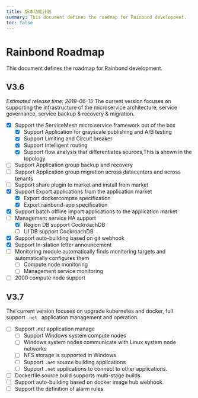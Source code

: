 ```yaml
---
title: 版本功能计划
summary: This document defines the roadmap for Rainbond development.
toc: false
---
```


# Rainbond Roadmap
This document defines the roadmap for Rainbond development.

## V3.6
*Estimated release time: 2018-06-15*
The current version focuses on supporting the infrastructure of the microservice architecture, service governance, service backup & recovery & migration.

- [x] Support the ServiceMesh micro service framework out of the box
    - [x] Support Application for grayscale publishing and A/B testing
    - [x] Support Limiting and Circuit breaker
    - [x] Support Intelligent routing
    - [x] Support flow analysis that differentiates sources,This is shown in the topology
- [ ] Support Application group backup and recovery
- [ ] Support Application group migration across datacenters and across tenants
- [ ] Support share plugin to market and install from market
- [x] Support Export applications from the application market
    - [x] Export dockercompse specification
    - [x] Export rainbond-app specification
- [x] Support batch offline import applications to the application market    
- [ ] Management service HA support
    - [x] Region DB support CockroachDB
    - [ ] UI DB support CockroachDB
- [x] Support auto-building based on git webhook  
- [x] Support In-station letter announcement
- [ ] Monitoring module automatically finds monitoring targets and automatically configures them
    - [ ] Compute node monitoring
    - [ ] Management service monitoring
- [ ] 2000 compute node support

## V3.7
The current version focuses on upgrade kubernetes and docker,  full support `.net ` application management and operation.

- [ ] Support .net application manage
    - [ ] Support Windows system compute nodes
    - [ ] Windows system nodes communicate with Linux system node networks
    - [ ] NFS storage is supported in Windows
    - [ ] Support `.net` source building applications
    - [ ] Support `.net` applications to connect to other applications.
- [ ] Dockerfile source build supports multi-stage builds.  
- [ ] Support auto-building based on docker image hub webhook.
- [ ] Support the definition of alarm rules.
